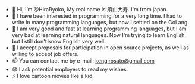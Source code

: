 - 👋 Hi, I’m @HiraRyoko,  My real name is 須山大寿. I'm from japan.  
- 👀 I have been interested in programming for a very long time. I had to write in many programming languages, but now I settled on the GoLang.
- 🌱  I am very good and fast at learning programming languages, but I am very bad at learning natural languages. Now I'm trying to learn English, but I still don't know English very well.
- 💞️ I accept proposals for participation in open source projects, as well as willing to accept job offers.
- 📫 You can contact me by e-mail: kengirosato@gmail.com
- 😄 I ask potential employers to read my wishes.
- ⚡ I love cartoon movies like a kid.

<!---
Programming is a pleasure. Initiation into the mystery of coding is excellent in itself. Programming is like a flash of feelings and can only be compared to ecstasy.
--->
